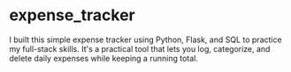 # expense_tracker
I built this simple expense tracker using Python, Flask, and SQL to practice my full-stack skills. It's a practical tool that lets you log, categorize, and delete daily expenses while keeping a running total.
